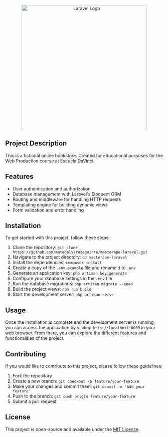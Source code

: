 <p align="center"><a href="https://laravel.com" target="_blank"><img src="https://raw.githubusercontent.com/laravel/art/master/logo-lockup/5%20SVG/2%20CMYK/1%20Full%20Color/laravel-logolockup-cmyk-red.svg" width="400" alt="Laravel Logo"></a></p>

## Project Description

This is a fictional online bookstore. Created for educational purposes for the Web Production course at Escuela DaVinci.

## Features

- User authentication and authorization
- Database management with Laravel's Eloquent ORM
- Routing and middleware for handling HTTP requests
- Templating engine for building dynamic views
- Form validation and error handling

## Installation

To get started with this project, follow these steps:

1. Clone the repository: `git clone https://github.com/mateoalvarezaguirre/masterape-laravel.git`
2. Navigate to the project directory: `cd masterape-laravel`
3. Install the dependencies: `composer install`
4. Create a copy of the `.env.example` file and rename it to `.env`
5. Generate an application key: `php artisan key:generate`
6. Configure your database settings in the `.env` file
7. Run the database migrations: `php artisan migrate --seed`
8. Build the project views: `npm run build`
9. Start the development server: `php artisan serve`

## Usage

Once the installation is complete and the development server is running, you can access the application by visiting `http://localhost:8000` in your web browser. From there, you can explore the different features and functionalities of the project.

## Contributing

If you would like to contribute to this project, please follow these guidelines:

1. Fork the repository
2. Create a new branch: `git checkout -b feature/your-feature`
3. Make your changes and commit them: `git commit -m 'Add your feature'`
4. Push to the branch: `git push origin feature/your-feature`
5. Submit a pull request

## License

This project is open-source and available under the [MIT License](https://opensource.org/licenses/MIT).
